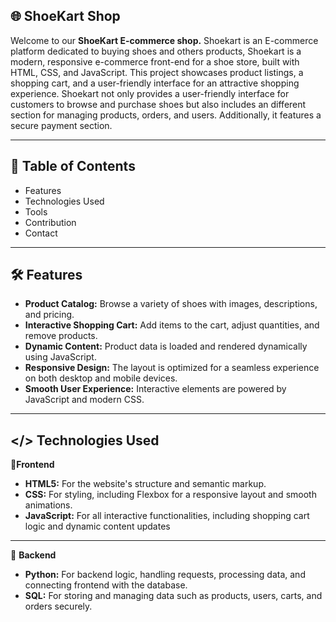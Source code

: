## 🌐 ShoeKart Shop

Welcome to our **ShoeKart E-commerce shop.** Shoekart is an E-commerce platform dedicated to buying shoes and others products, Shoekart is a modern, responsive e-commerce front-end for a shoe store, built with HTML, CSS, and JavaScript. This project showcases product listings, a shopping cart, and a user-friendly interface for an attractive shopping experience. Shoekart not only provides a user-friendly interface for customers to browse and purchase shoes but also includes an different section for managing products, orders, and users. Additionally, it features a secure payment section.

---
## 📌 Table of Contents
- Features
- Technologies Used
-	Tools
-	Contribution 
-	Contact
  ---
## 🛠️ Features
-	**Product Catalog:** Browse a variety of shoes with images, descriptions, and pricing.
-	**Interactive Shopping Cart:** Add items to the cart, adjust quantities, and remove products.
-	**Dynamic Content:** Product data is loaded and rendered dynamically using JavaScript.
-	**Responsive Design:** The layout is optimized for a seamless experience on both desktop and mobile devices.
-	**Smooth User Experience:** Interactive elements are powered by JavaScript and modern CSS.
---
## </> Technologies Used
 🎯**Frontend**
-	**HTML5:** For the website's structure and semantic markup.
-	**CSS:** For styling, including Flexbox for a responsive layout and smooth animations.
-	**JavaScript:** For all interactive functionalities, including shopping cart logic and dynamic content updates
---
🎯 **Backend**  
- **Python:** For backend logic, handling requests, processing data, and connecting frontend with the database.  
- **SQL:** For storing and managing data such as products, users, carts, and orders securely.  
